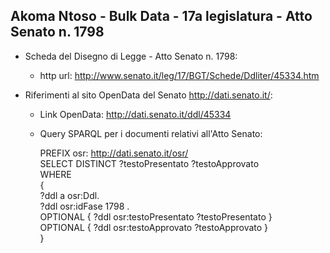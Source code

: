 ## Akoma Ntoso - Bulk Data - 17a legislatura - Atto Senato n. 1798 ##

* Scheda del Disegno di Legge - Atto Senato n. 1798:
	* http url: http://www.senato.it/leg/17/BGT/Schede/Ddliter/45334.htm

* Riferimenti al sito OpenData del Senato http://dati.senato.it/:
	* Link OpenData: http://dati.senato.it/ddl/45334
	* Query SPARQL per i documenti relativi all'Atto Senato:

        PREFIX osr: <http://dati.senato.it/osr/>  
		SELECT DISTINCT ?testoPresentato ?testoApprovato  
		WHERE  
		{  
		    ?ddl a osr:Ddl.  
		    ?ddl osr:idFase 1798 .  
		    OPTIONAL { ?ddl osr:testoPresentato ?testoPresentato }  
		    OPTIONAL { ?ddl osr:testoApprovato ?testoApprovato }  
		}
		